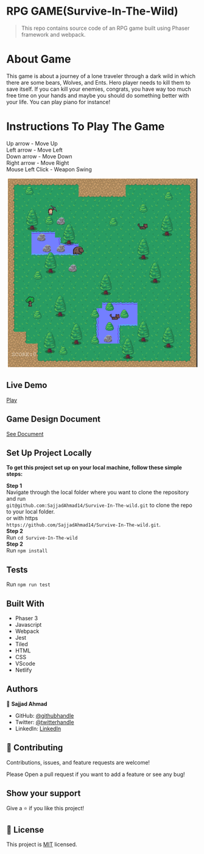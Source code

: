 # RPG GAME(Survive-In-The-Wild)

> This repo contains source code of an RPG game built using Phaser framework and webpack.
 
 # About Game

This game is about a journey of a lone traveler through a dark wild in which there are some bears, Wolves, and Ents. Hero player needs to kill them to save itself. If you can kill your enemies, congrats, you have way too much free time on your hands and maybe you should do something better with your life. You can play piano for instance!

# Instructions To Play The Game

Up arrow - Move Up <br>
Left arrow - Move Left <br>
Down arrow - Move Down <br>
Right arrow - Move Right <br>
Mouse Left Click - Weapon Swing 

![screenshot](./src/assets/images/game-screenshot.png)

## Live Demo

<a href = 'https://lone-survivor.netlify.app/' target = 'blank'>Play</a>

## Game Design Document

<a href = 'https://docs.google.com/document/d/1KZHVj4_OjycNqJfWZkpzbE7I8Oo4hbOoQ3nWSM3w1o8/edit?usp=sharing' target = 'blank'>See Document</a>

## Set Up Project Locally

**To get this project set up on your local machine, follow these simple steps:**

**Step 1**<br>
Navigate through the local folder where you want to clone the repository and run<br>
`git@github.com:SajjadAhmad14/Survive-In-The-wild.git` to clone the repo to your local folder.<br>
or with https<br>
`https://github.com/SajjadAhmad14/Survive-In-The-wild.git`.<br>
**Step 2**<br>
Run `cd Survive-In-The-wild`<br>
**Step 2**<br>
Run `npm install`<br>

## Tests

Run `npm run test`

## Built With

- Phaser 3
- Javascript
- Webpack
- Jest
- Tiled
- HTML
- CSS
- VScode
- Netlify

## Authors

👤 **Sajjad Ahmad**

- GitHub: [@githubhandle](https://github.com/SajjadAhmad14)
- Twitter: [@twitterhandle](https://twitter.com/Sajjad_Ahmad14)
- LinkedIn: [LinkedIn](https://www.linkedin.com/in/sajjadahmad14)

## 🤝 Contributing

Contributions, issues, and feature requests are welcome!

Please Open a pull request if you want to add a feature or see any bug!

## Show your support

Give a ⭐️ if you like this project!

## 📝 License

This project is [MIT](lic.url) licensed.
